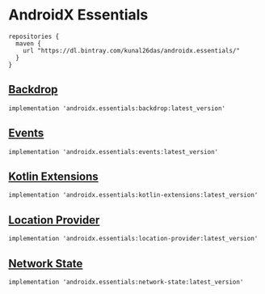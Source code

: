 # AndroidX Essentials
```
repositories {
  maven {
    url "https://dl.bintray.com/kunal26das/androidx.essentials/"
  }
}
```
## [Backdrop](https://github.com/kunal26das/AndroidX-Essentials/tree/master/backdrop)
```
implementation 'androidx.essentials:backdrop:latest_version'
```
## [Events](https://github.com/kunal26das/AndroidX-Essentials/tree/master/events)
```
implementation 'androidx.essentials:events:latest_version'
```
## [Kotlin Extensions](https://github.com/kunal26das/AndroidX-Essentials/tree/master/kotlin-extensions)
```
implementation 'androidx.essentials:kotlin-extensions:latest_version'
```
## [Location Provider](https://github.com/kunal26das/AndroidX-Essentials/tree/master/location-provider)
```
implementation 'androidx.essentials:location-provider:latest_version'
```
## [Network State](https://github.com/kunal26das/AndroidX-Essentials/tree/master/network-state)
```
implementation 'androidx.essentials:network-state:latest_version'
```
